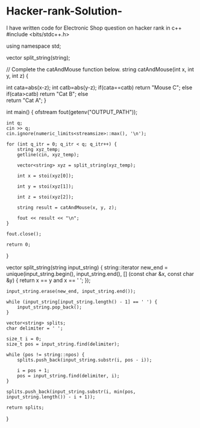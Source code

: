 # Hacker-rank-Solution-
I have written code for Electronic Shop question on hacker rank in c++
#include <bits/stdc++.h>

using namespace std;

vector<string> split_string(string);

// Complete the catAndMouse function below.
string catAndMouse(int x, int y, int z) {

int cata=abs(x-z);
int catb=abs(y-z);
if(cata==catb) return "Mouse C";
else if(cata>catb) 
return "Cat B";
else  
return "Cat A";
}

int main()
{
    ofstream fout(getenv("OUTPUT_PATH"));

    int q;
    cin >> q;
    cin.ignore(numeric_limits<streamsize>::max(), '\n');

    for (int q_itr = 0; q_itr < q; q_itr++) {
        string xyz_temp;
        getline(cin, xyz_temp);

        vector<string> xyz = split_string(xyz_temp);

        int x = stoi(xyz[0]);

        int y = stoi(xyz[1]);

        int z = stoi(xyz[2]);

        string result = catAndMouse(x, y, z);

        fout << result << "\n";
    }

    fout.close();

    return 0;
}

vector<string> split_string(string input_string) {
    string::iterator new_end = unique(input_string.begin(), input_string.end(), [] (const char &x, const char &y) {
        return x == y and x == ' ';
    });

    input_string.erase(new_end, input_string.end());

    while (input_string[input_string.length() - 1] == ' ') {
        input_string.pop_back();
    }

    vector<string> splits;
    char delimiter = ' ';

    size_t i = 0;
    size_t pos = input_string.find(delimiter);

    while (pos != string::npos) {
        splits.push_back(input_string.substr(i, pos - i));

        i = pos + 1;
        pos = input_string.find(delimiter, i);
    }

    splits.push_back(input_string.substr(i, min(pos, input_string.length()) - i + 1));

    return splits;
}
